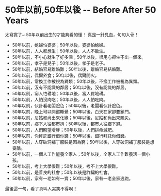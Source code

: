 # 50年以前,50年以後 -- Before After 50 Years


太寫實了~
50年以前出生的才能夠看的懂！
真是一針見血，句句入骨！
<!--more-->

- 50年以前，媳婦怕婆婆；50年以後，婆婆怕媳婦。
- 50年以前，人人都想生；50年以後，人人不敢生。
- 50年以前，不小心就生了好多個；50年以後，很用心卻生不出一個來。
- 50年以前，孝子是兒子；50年以後，孝子是老子。
- 50年以前，結婚容易離婚難；50年以後，離婚容易結婚難。
- 50年以前，偶爾外食；50年以後，偶爾開火。
- 50年以前，常換工作被視為異類；50年以後，不換工作被視為異類。
- 50年以前，沒有不認識的鄰居；50年以後，沒有認識的鄰居。
- 50年以前，窮人怕耕地；50年以後，富人買地耕。
- 50年以前，人怕沒肉吃；50年以後，人人怕吃肉。
- 50年以前，伙計看老闆臉色；50年以後，老闆看伙計臉色。
- 50年以前，晚上可以開窗睡覺；50年以後，白天在家卻要鎖門。
- 50年以前，尼姑和尚出來化緣；50年以後，尼姑和尚出來賑災。
- 50年以前，鄉下人往都市擠；50年以後，都市人往鄉下避。
- 50年以前，人們盼望增胖；50年以後，人們拼命減肥。
- 50年以前，你拜託銀行借你錢；50年以後，銀行拜託你借錢。
- 50年以前，人穿破洞補丁服裝是因為窮；50年以後，人穿破洞補丁服裝是想耍酷。
- 50年以前，一個人工作能養全家人；50年以後，全家人工作難養活一個小孩。
- 50年以前，考上大學很難；50年以後，考不上大學很難。
- 50年以前，是善良的社會；50年以後是詐騙的社會。
- 50年以前，家有一老如有一寶；50年以後，家有一老全家逃跑。

最後這一句，看了真叫人哭笑不得啊！

